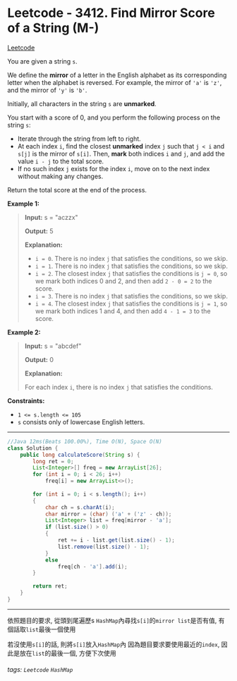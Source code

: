 # Leetcode - 3412. Find Mirror Score of a String (M-)

[Leetcode](https://leetcode.com/problems/find-mirror-score-of-a-string/)

You are given a string `s`.

We define the **mirror** of a letter in the English alphabet as its corresponding letter when the alphabet is reversed. For example, the mirror of `'a'` is `'z'`, and the mirror of `'y'` is `'b'`.

Initially, all characters in the string `s` are **unmarked**.

You start with a score of 0, and you perform the following process on the string `s`:

-   Iterate through the string from left to right.
-   At each index `i`, find the closest **unmarked** index `j` such that `j < i` and `s[j]` is the mirror of `s[i]`. Then, **mark** both indices `i` and `j`, and add the value `i - j` to the total score.
-   If no such index `j` exists for the index `i`, move on to the next index without making any changes.

Return the total score at the end of the process.

**Example 1:**

> **Input:** s = "aczzx"
> 
> **Output:** 5
> 
> **Explanation:**
> 
> -   `i = 0`. There is no index `j` that satisfies the conditions, so we skip.
> -   `i = 1`. There is no index `j` that satisfies the conditions, so we skip.
> -   `i = 2`. The closest index `j` that satisfies the conditions is `j = 0`, so we mark both indices 0 and 2, and then add `2 - 0 = 2` to the score.
> -   `i = 3`. There is no index `j` that satisfies the conditions, so we skip.
> -   `i = 4`. The closest index `j` that satisfies the conditions is `j = 1`, so we mark both indices 1 and 4, and then add `4 - 1 = 3` to the score.

**Example 2:**

> **Input:** s = "abcdef"
> 
> **Output:** 0
> 
> **Explanation:**
> 
> For each index `i`, there is no index `j` that satisfies the conditions.

**Constraints:**

-   `1 <= s.length <= 105`
-   `s` consists only of lowercase English letters.

---
```java
//Java 12ms(Beats 100.00%), Time O(N), Space O(N)
class Solution {
    public long calculateScore(String s) {
        long ret = 0;
        List<Integer>[] freq = new ArrayList[26];
        for (int i = 0; i < 26; i++)
            freq[i] = new ArrayList<>();
        
        for (int i = 0; i < s.length(); i++)
        {
            char ch = s.charAt(i);
            char mirror = (char) ('a' + ('z' - ch));
            List<Integer> list = freq[mirror - 'a'];
            if (list.size() > 0)
            {
                ret += i - list.get(list.size() - 1);
                list.remove(list.size() - 1);
            }
            else
                freq[ch - 'a'].add(i);
        }
        
        return ret;
    }
} 
```
---

依照題目的要求, 從頭到尾遍歷s
`HashMap`內尋找`s[i]`的`mirror list`是否有值, 有個話取`list`最後一個使用

若沒使用`s[i]`的話, 則將`s[i]`放入`HashMap`內
因為題目要求要使用最近的`index`, 因此是放在`list`的最後一個, 方便下次使用


###### tags: `Leetcode` `HashMap`